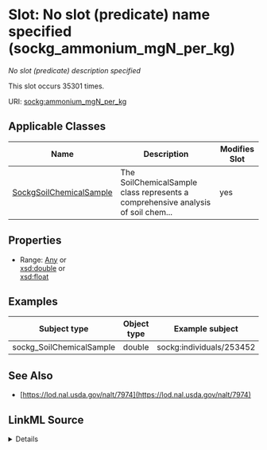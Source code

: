 

# Slot: No slot (predicate) name specified (sockg_ammonium_mgN_per_kg)


_No slot (predicate) description specified_






This slot occurs 35301 times.


URI: [sockg:ammonium_mgN_per_kg](https://idir.uta.edu/sockg-ontology/docs/ammonium_mgN_per_kg)



<!-- no inheritance hierarchy -->





## Applicable Classes

| Name | Description | Modifies Slot |
| --- | --- | --- |
| [SockgSoilChemicalSample](../classes/SockgSoilChemicalSample.md) | The SoilChemicalSample class represents a comprehensive analysis of soil chem... |  yes  |







## Properties

* Range: [Any](../classes/Any.md)&nbsp;or&nbsp;<br />[xsd:double](http://www.w3.org/2001/XMLSchema#double)&nbsp;or&nbsp;<br />[xsd:float](http://www.w3.org/2001/XMLSchema#float)






## Examples

| Subject type | Object type | Example subject | Example object | Occurrences |
| --- | --- | --- | --- | --- |
| sockg_SoilChemicalSample | double | sockg:individuals/253452 | 3.94 | 35301 |


## See Also

* [https://lod.nal.usda.gov/nalt/7974](https://lod.nal.usda.gov/nalt/7974)



## LinkML Source

<details>

```yaml
name: sockg_ammonium_mgN_per_kg
annotations:
  count:
    tag: count
    value: 35301
description: No slot (predicate) description specified
title: No slot (predicate) name specified
examples:
- object:
    example_object: '3.94'
    example_object_type: double
    example_predicate: sockg:ammonium_mgN_per_kg
    example_subject: sockg:individuals/253452
    example_subject_type: sockg_SoilChemicalSample
from_schema: soc-kg
see_also:
- https://lod.nal.usda.gov/nalt/7974
rank: 1000
domain: sockg_SoilChemicalSample
slot_uri: sockg:ammonium_mgN_per_kg
alias: sockg_ammonium_mgN_per_kg
domain_of:
- sockg_SoilChemicalSample
range: Any
any_of:
- range: double
- range: float

```
</details>